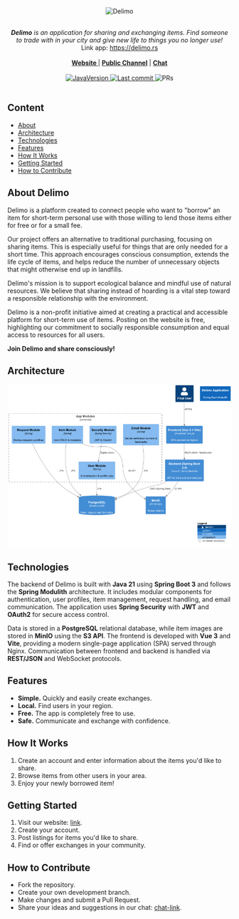 <div align="center">
  <img width="200" alt="Delimo" src="https://i.ibb.co/N2qWQLg3/Screenshot-2025-02-04-142938.png"/>
</div>

<br/>

<p align="center">
  <i><b>Delimo</b> is an application for sharing and exchanging items. Find someone to trade with in your city and give new life to things you no longer use!</i>
  <br/>
  Link app: <a href="https://delimo.rs">https://delimo.rs</a>
  <br/><br/>
  <b><a href="https://delimo.rs">Website </a></b> | <b><a href="https://t.me/DelimoApp">Public Channel</a></b> | <b><a href="https://t.me/DelimoApp">Chat</a></b>
  <br/><br/>
  <a href="https://jdk.java.net/archive/">
    <img src="https://img.shields.io/badge/Java_Version-21-blue?style=for-the-badge&logo=hackthebox&logoColor=fff" alt="JavaVersion"/>
  </a>
  <a target="_blank" href="https://github.com/ValeriiLindenPy/Delimo">
    <img src="https://img.shields.io/github/last-commit/ValeriiLindenPy/Delimo/main?style=for-the-badge&logo=github" alt="Last commit"/>
  </a>
  <img src="https://img.shields.io/badge/PRs-Welcome-blue?style=for-the-badge&logoColor=fff" alt="PRs"/>
  <br/><br/>
</p>

## Content
- [About](#about-delimo)
- [Architecture](#architecture)
- [Technologies](#technologies)
- [Features](#features)
- [How It Works](#how-it-works)
- [Getting Started](#getting-started)
- [How to Contribute](#how-to-contribute)

## About Delimo

<p class="text-gray-700 leading-relaxed mb-2">
  Delimo is a platform created to connect people who want to "borrow" an item for short-term personal use with those willing to lend those items either for free or for a small fee.
</p>
<p class="text-gray-700 leading-relaxed mb-2">
  Our project offers an alternative to traditional purchasing, focusing on sharing items. This is especially useful for things that are only needed for a short time. This approach encourages conscious consumption, extends the life cycle of items, and helps reduce the number of unnecessary objects that might otherwise end up in landfills.
</p>
<p class="text-gray-700 leading-relaxed mb-2">
  Delimo's mission is to support ecological balance and mindful use of natural resources. We believe that sharing instead of hoarding is a vital step toward a responsible relationship with the environment.
</p>
<p class="text-gray-700 leading-relaxed mb-2">
  Delimo is a non-profit initiative aimed at creating a practical and accessible platform for short-term use of items. Posting on the website is free, highlighting our commitment to socially responsible consumption and equal access to resources for all users.
</p>
<p class="font-bold text-st3 mt-3">
  <b>Join Delimo and share consciously!</b>
</p>

## Architecture

<img width="700"  alt="Delimo architecture" src="docs/architecture/delimo.png"/>

## Technologies

<p>
The backend of Delimo is built with <b>Java 21</b> using <b>Spring Boot 3</b> and follows the <b>Spring Modulith</b> architecture. 
It includes modular components for authentication, user profiles, item management, request handling, and email communication. 
The application uses <b>Spring Security</b> with <b>JWT</b> and <b>OAuth2</b> for secure access control.
</p>

<p>
Data is stored in a <b>PostgreSQL</b> relational database, while item images are stored in <b>MinIO</b> using the <b>S3 API</b>. 
The frontend is developed with <b>Vue 3</b> and <b>Vite</b>, providing a modern single-page application (SPA) served through Nginx. 
Communication between frontend and backend is handled via <b>REST/JSON</b> and WebSocket protocols.
</p>

## Features
- **Simple.** Quickly and easily create exchanges.
- **Local.** Find users in your region.
- **Free.** The app is completely free to use.
- **Safe.** Communicate and exchange with confidence.

## How It Works
1. Create an account and enter information about the items you'd like to share.
2. Browse items from other users in your area.
3. Enjoy your newly borrowed item!

## Getting Started
1. Visit our website: <a href="https://delimo.rs">link</a>.
2. Create your account.
3. Post listings for items you'd like to share.
4. Find or offer exchanges in your community.

## How to Contribute
- Fork the repository.
- Create your own development branch.
- Make changes and submit a Pull Request.
- Share your ideas and suggestions in our chat: [chat-link](https://t.me/DelimoApp).


